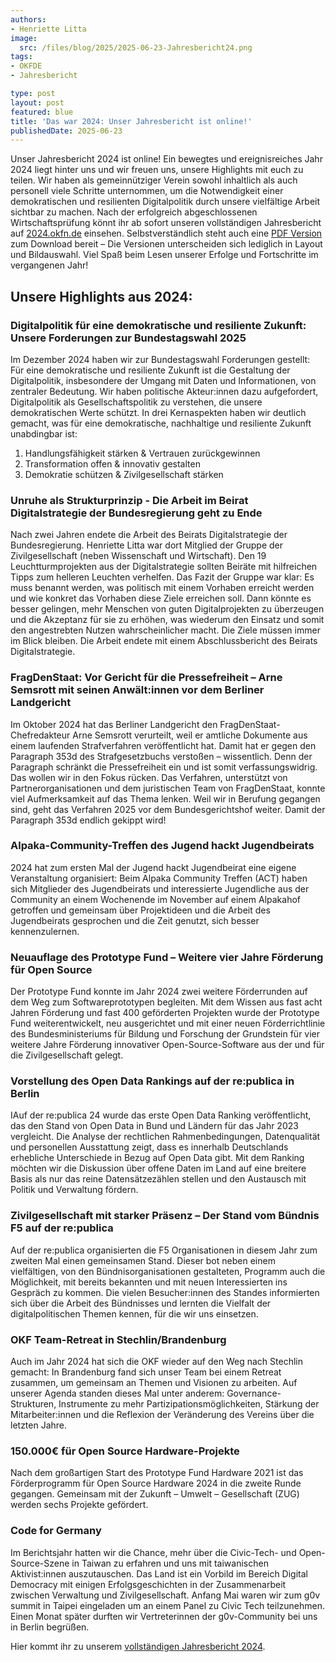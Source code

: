 ```yaml
---
authors:
- Henriette Litta
image:
  src: /files/blog/2025/2025-06-23-Jahresbericht24.png
tags:
- OKFDE
- Jahresbericht

type: post
layout: post
featured: blue
title: 'Das war 2024: Unser Jahresbericht ist online!'
publishedDate: 2025-06-23
---
```


Unser Jahresbericht 2024 ist online! Ein bewegtes und ereignisreiches Jahr 2024 liegt hinter uns und wir freuen uns, unsere Highlights mit euch zu teilen. Wir haben als gemeinnütziger Verein sowohl inhaltlich als auch personell viele Schritte unternommen, um die Notwendigkeit einer demokratischen und resilienten Digitalpolitik durch unsere vielfältige Arbeit sichtbar zu machen. Nach der erfolgreich abgeschlossenen Wirtschaftsprüfung könnt ihr ab sofort unseren vollständigen Jahresbericht auf [2024.okfn.de](https://2024.okfn.de/) einsehen. Selbstverständlich steht auch eine [PDF Version](https://2024.okfn.de/assets/documents/OKF_Jahresbericht_2024.pdf) zum Download bereit – Die Versionen unterscheiden sich lediglich in Layout und Bildauswahl. Viel Spaß beim Lesen unserer Erfolge und Fortschritte im vergangenen Jahr!

## Unsere Highlights aus 2024:

### Digitalpolitik für eine demokratische und resiliente Zukunft: Unsere Forderungen zur Bundestagswahl 2025
Im Dezember 2024 haben wir zur Bundestagswahl Forderungen gestellt: Für eine demokratische und resiliente Zukunft ist die Gestaltung der Digitalpolitik, insbesondere der Umgang mit Daten und Informationen, von zentraler Bedeutung. Wir haben politische Akteur:innen dazu aufgefordert, Digitalpolitik als Gesellschaftspolitik zu verstehen, die unsere demokratischen Werte schützt. In drei Kernaspekten haben wir deutlich gemacht, was für eine demokratische, nachhaltige und resiliente Zukunft unabdingbar ist:

1. Handlungsfähigkeit stärken & Vertrauen zurückgewinnen
2. Transformation offen & innovativ gestalten
3. Demokratie schützen & Zivilgesellschaft stärken

### Unruhe als Strukturprinzip - Die Arbeit im Beirat Digitalstrategie der Bundesregierung geht zu Ende
Nach zwei Jahren endete die Arbeit des Beirats Digitalstrategie der Bundesregierung. Henriette Litta war dort Mitglied der Gruppe der Zivilgesellschaft (neben Wissenschaft und Wirtschaft). Den 19 Leuchtturmprojekten aus der Digitalstrategie sollten Beiräte mit hilfreichen Tipps zum helleren Leuchten verhelfen. Das Fazit der Gruppe war klar: Es muss benannt werden, was politisch mit einem Vorhaben erreicht werden und wie konkret das Vorhaben diese Ziele erreichen soll. Dann könnte es besser gelingen, mehr Menschen von guten Digitalprojekten zu überzeugen und die Akzeptanz für sie zu erhöhen, was wiederum den Einsatz und somit den angestrebten Nutzen wahrscheinlicher macht. Die Ziele müssen immer im Blick bleiben. Die Arbeit endete mit einem Abschlussbericht des Beirats Digitalstrategie.

### FragDenStaat: Vor Gericht für die Pressefreiheit – Arne Semsrott mit seinen Anwält:innen vor dem Berliner Landgericht

Im Oktober 2024 hat das Berliner Landgericht den FragDenStaat-Chefredakteur Arne Semsrott verurteilt, weil er amtliche Dokumente aus einem laufenden Strafverfahren veröffentlicht hat. Damit hat er gegen den Paragraph 353d des Strafgesetzbuchs verstoßen – wissentlich. Denn der Paragraph schränkt die Pressefreiheit ein und ist somit verfassungswidrig. Das wollen wir in den Fokus rücken. Das Verfahren, unterstützt von Partnerorganisationen und dem juristischen Team von FragDenStaat, konnte viel Aufmerksamkeit auf das Thema lenken. Weil wir in Berufung gegangen sind, geht das Verfahren 2025 vor dem Bundesgerichtshof weiter. Damit der Paragraph 353d endlich gekippt wird!

### Alpaka-Community-Treffen des Jugend hackt Jugendbeirats
2024 hat zum ersten Mal der Jugend hackt Jugendbeirat eine eigene Veranstaltung organisiert: Beim Alpaka Community Treffen (ACT) haben sich Mitglieder des Jugendbeirats und interessierte Jugendliche aus der Community an einem Wochenende im November auf einem Alpakahof getroffen und gemeinsam über Projektideen und die Arbeit des Jugendbeirats gesprochen und die Zeit genutzt, sich besser kennenzulernen.

### Neuauflage des Prototype Fund – Weitere vier Jahre Förderung für Open Source
Der Prototype Fund konnte im Jahr 2024 zwei weitere Förderrunden auf dem Weg zum Softwareprototypen begleiten. Mit dem Wissen aus fast acht Jahren Förderung und fast 400 geförderten Projekten wurde der Prototype Fund weiterentwickelt, neu ausgerichtet und mit einer neuen Förderrichtlinie des Bundesministeriums für Bildung und Forschung der Grundstein für vier weitere Jahre Förderung innovativer Open-Source-Software aus der und für die Zivilgesellschaft gelegt.

### Vorstellung des Open Data Rankings auf der re:publica in Berlin
IAuf der re:publica 24 wurde das erste Open Data Ranking veröffentlicht, das den Stand von Open Data in Bund und Ländern für das Jahr 2023 vergleicht. Die Analyse der rechtlichen Rahmenbedingungen, Datenqualität und personellen Ausstattung zeigt, dass es innerhalb Deutschlands erhebliche Unterschiede in Bezug auf Open Data gibt. Mit dem Ranking möchten wir die Diskussion über offene Daten im Land auf eine breitere Basis als nur das reine Datensätzezählen stellen und den Austausch mit Politik und Verwaltung fördern.

### Zivilgesellschaft mit starker Präsenz – Der Stand vom Bündnis F5 auf der re:publica
Auf der re:publica organisierten die F5 Organisationen in diesem Jahr zum zweiten Mal einen gemeinsamen Stand. Dieser bot neben einem vielfältigen, von den Bündnisorganisationen gestalteten, Programm auch die Möglichkeit, mit bereits bekannten und mit neuen Interessierten ins Gespräch zu kommen. Die vielen Besucher:innen des Standes informierten sich über die Arbeit des Bündnisses und lernten die Vielfalt der digitalpolitischen Themen kennen, für die wir uns einsetzen.

### OKF Team-Retreat in Stechlin/Brandenburg
Auch im Jahr 2024 hat sich die OKF wieder auf den Weg nach Stechlin gemacht: In Brandenburg fand sich unser Team bei einem Retreat zusammen, um gemeinsam an Themen und Visionen zu arbeiten. Auf unserer Agenda standen dieses Mal unter anderem: Governance-Strukturen, Instrumente zu mehr Partizipationsmöglichkeiten, Stärkung der Mitarbeiter:innen und die Reflexion der Veränderung des Vereins über die letzten Jahre.

### 150.000€ für Open Source Hardware-Projekte
Nach dem großartigen Start des Prototype Fund Hardware 2021 ist das Förderprogramm für Open Source Hardware 2024 in die zweite Runde gegangen. Gemeinsam mit der Zukunft – Umwelt – Gesellschaft (ZUG) werden sechs Projekte gefördert.  

### Code for Germany
Im Berichtsjahr hatten wir die Chance, mehr über die Civic-Tech- und Open-Source-Szene in Taiwan zu erfahren und uns mit taiwanischen Aktivist:innen auszutauschen. Das Land ist ein Vorbild im Bereich Digital Democracy mit einigen Erfolgsgeschichten in der Zusammenarbeit zwischen Verwaltung und Zivilgesellschaft. Anfang Mai waren wir zum g0v summit in Taipei eingeladen um an einem Panel zu Civic Tech teilzunehmen. Einen Monat später durften wir Vertreterinnen der g0v-Community bei uns in Berlin begrüßen.

Hier kommt ihr zu unserem [vollständigen Jahresbericht 2024](https://okfn.de/publikationen/2024-jahresbericht/).
